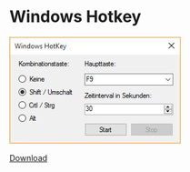 # Windows Hotkey

![Windows Hotkey Screen](assets/screen.jpg)

[Download](https://github.com/Teddy95/Windows-Hotkey/releases)
